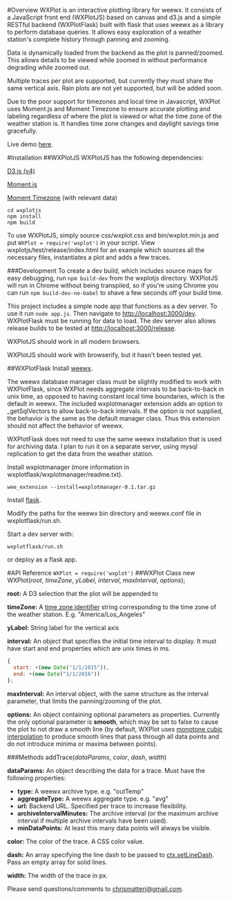 #Overview
WXPlot is an interactive plotting library for weewx. It consists of a JavaScript front end (WXPlotJS) based on canvas and d3.js and a simple RESTful backend (WXPlotFlask) built with flask that uses weewx as a library to perform database queries. It allows easy exploration of a weather station's complete history through panning and zooming.

Data is dynamically loaded from the backend as the plot is panned/zoomed. This allows details to be viewed while zoomed in without performance degrading while zoomed out.

Multiple traces per plot are supported, but currently they must share the same vertical axis. Rain plots are not yet supported, but will be added soon.

Due to the poor support for timezones and local time in Javascript, WXPlot uses Moment.js and Moment Timezone to ensure accurate plotting and labeling regardless of where the plot is viewed or what the time zone of the weather station is. It handles time zone changes and daylight savings time gracefully.

Live demo [here](http://matterivineyards.com/wxplot).

#Installation
##WXPlotJS
WXPlotJS has the following dependencies:

[D3.js (v4)](https://d3js.org/)

[Moment.js](http://momentjs.com/)

[Moment Timezone](http://momentjs.com/timezone/) (with relevant data)

```
cd wxplotjs
npm install
npm build
```

To use WXPlotJS, simply source css/wxplot.css and bin/wxplot.min.js and put ```WXPlot = require('wxplot')``` in your script. View wxplotjs/test/release/index.html for an example which sources all the necessary files, instantiates a plot and adds a few traces.

###Development
To create a dev build, which includes source maps for easy debugging, run ```npm build-dev``` from the wxplotjs directory. WXPlotJS will run in Chrome without being transpiled, so if you're using Chrome you can run ```npm build-dev-no-babel``` to shave a few seconds off your build time.

This project includes a simple node app that functions as a dev server. To use it run ```node app.js```. Then navigate to [http://localhost:3000/dev](). WXPlotFlask must be running for data to load. The dev server also allows release builds to be tested at [http://localhost:3000/release]().

WXPlotJS should work in all modern browsers.

WXPlotJS should work with browserify, but it hasn't been tested yet.

##WXPlotFlask
Install [weewx](http://weewx.com/).

The weewx database manager class must be slightly modified to work with WXPlotFlask, since WXPlot needs aggregate intervals to be back-to-back in unix time, as opposed to having constant local time boundaries, which is the default in weewx. The included wxplotmanager extension adds an option to _getSqlVectors to allow back-to-back intervals. If the option is not supplied, the behavior is the same as the default manager class. Thus this extension should not affect the behavior of weewx.

WXPlotFlask does not need to use the same weewx installation that is used for archiving data. I plan to run it on a separate server, using mysql replication to get the data from the weather station.

Install wxplotmanager (more information in wxplotflask/wxplotmanager/readme.txt).
```
wee_extension --install=wxplotmanager-0.1.tar.gz
```

Install [flask](http://flask.pocoo.org/).

Modify the paths for the weewx bin directory and weewx.conf file in wxplotflask/run.sh.

Start a dev server with:

```
wxplotflask/run.sh
```

or deploy as a flask app.

#API Reference
```WXPlot = require('wxplot')```
##WXPlot Class
new WXPlot(*root*, *timeZone*, *yLabel*, *interval*, *maxInterval*, *options*);

**root:**
A D3 selection that the plot will be appended to

**timeZone:**
A [time zone identifier](https://en.wikipedia.org/wiki/List_of_tz_database_time_zones) string corresponding to the time zone of the weather station. E.g. "America/Los_Angeles"

**yLabel:**
String label for the vertical axis

**interval:**
An object that specifies the initial time interval to display. It must have start and end properties which are unix times in ms.

```javascript
{
  start: +(new Date("1/1/2015")),
  end: +(new Date("1/1/2016"))
};
```

**maxInterval:**
An interval object, with the same structure as the interval parameter, that limits the panning/zooming of the plot.

**options:**
An object containing optional parameters as properties. Currently the only optional parameter is **smooth**, which may be set to false to cause the plot to not draw a smooth line (by default, WXPlot uses [monotone cubic interpolation](https://en.wikipedia.org/wiki/Monotone_cubic_interpolation) to produce smooth lines that pass through all data points and do not introduce minima or maxima between points).

###Methods
addTrace(*dataParams*, *color*, *dash*, *width*)

**dataParams:** An object describing the data for a trace. Must have the following properties:

- **type:** A weewx archive type. e.g. "outTemp"
- **aggregateType:** A weewx aggregate type. e.g. "avg"
- **url:** Backend URL. Specified per trace to increase flexibility.
- **archiveIntervalMinutes:** The archive interval (or the maximum archive interval if multiple archive intervals have been used).
- **minDataPoints:** At least this many data points will always be visible.

**color:**
The color of the trace. A CSS color value.

**dash:**
An array specifying the line dash to be passed to [ctx.setLineDash](https://developer.mozilla.org/en-US/docs/Web/API/CanvasRenderingContext2D/setLineDash). Pass an empty array for solid lines.

**width:**
The width of the trace in px.

Please send questions/comments to chrismatteri@gmail.com.